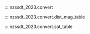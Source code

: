::: nzssdt_2023.convert

::: nzssdt_2023.convert.dist_mag_table

::: nzssdt_2023.convert.sat_table


